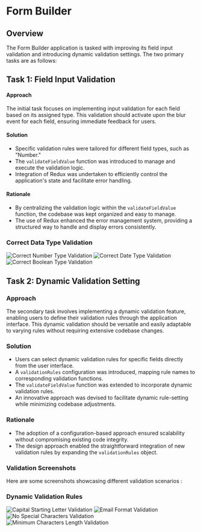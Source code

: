 # Form Builder

## Overview

The Form Builder application is tasked with improving its field input validation and introducing dynamic validation settings. The two primary tasks are as follows:

## Task 1: Field Input Validation

#### Approach

The initial task focuses on implementing input validation for each field based on its assigned type. This validation should activate upon the blur event for each field, ensuring immediate feedback for users.

#### Solution

- Specific validation rules were tailored for different field types, such as "Number."
- The `validateFieldValue` function was introduced to manage and execute the validation logic.
- Integration of Redux was undertaken to efficiently control the application's state and facilitate error handling.

#### Rationale

- By centralizing the validation logic within the `validateFieldValue` function, the codebase was kept organized and easy to manage.
- The use of Redux enhanced the error management system, providing a structured way to handle and display errors consistently.

### Correct Data Type Validation
![Correct Number Type Validation](src/assets/Correct_number_validation.png)
![Correct Date Type Validation](src/assets/Correct_date_validation.png)
![Correct Boolean Type Validation](src/assets/Correct_boolean_validation.png)

## Task 2: Dynamic Validation Setting

### Approach

The secondary task involves implementing a dynamic validation feature, enabling users to define their validation rules through the application interface. This dynamic validation should be versatile and easily adaptable to varying rules without requiring extensive codebase changes.

### Solution

- Users can select dynamic validation rules for specific fields directly from the user interface.
- A `validationRules` configuration was introduced, mapping rule names to corresponding validation functions.
- The `validateFieldValue` function was extended to incorporate dynamic validation rules.
- An innovative approach was devised to facilitate dynamic rule-setting while minimizing codebase adjustments.

### Rationale

- The adoption of a configuration-based approach ensured scalability without compromising existing code integrity.
- The design approach enabled the straightforward integration of new validation rules by expanding the `validationRules` object.

### Validation Screenshots

Here are some screenshots showcasing different validation scenarios :

### Dynamic Validation Rules
![Capital Starting Letter Validation](src/assets/CapitalLetter_validation_for_string.png)
![Email Format Validation](src/assets/EmailFormat_validation_for_string.png)
![No Special Characters Validation](src/assets/SpecialChar_validation_for_string.png)
![Minimum Characters Length Validation](src/assets/MinCharLength_validation_for_string.png)
